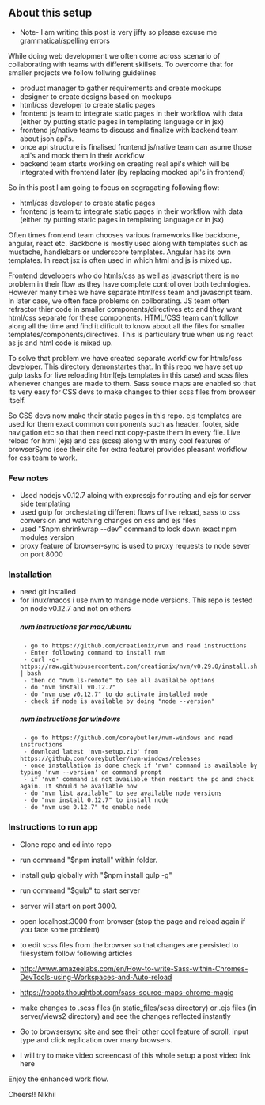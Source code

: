 
##  About this setup
- Note- I am writing this post is very jiffy so please excuse me grammatical/spelling errors

While doing web development we often come across scenario of collaborating with teams with different skillsets. To overcome that for smaller projects we follow follwing guidelines

- product manager to gather requirements and create mockups
- designer to create designs based on mockups
- html/css developer to create static pages
- frontend js team to integrate static pages in their workflow with data (either by putting static pages in templating language or in jsx)
- frontend js/native teams to discuss and finalize with backend team about json api's.
- once api structure is finalised frontend js/native team can asume those api's and mock them in their workflow
- backend team starts working on creating real api's which will be integrated with frontend later (by replacing mocked api's in frontend)

So in this post I am going to focus on segragating following flow:
 - html/css developer to create static pages
- frontend js team to integrate static pages in their workflow with data (either by putting static pages in templating language or in jsx)

Often times frontend team chooses various frameworks like backbone, angular, react etc.
Backbone is mostly used along with templates such as mustache, handlebars or underscore templates.
Angular has its own templates. In react jsx is often used in which html and js is mixed up.

Frontend developers who do htmls/css as well as javascript there is no problem in their flow as they have complete control over both technlogies. However many times we have separate html/css team and javascript team. In later case, we often face problems on collborating. JS team often refractor thier code in smaller components/directives etc and they want html/css separate for these components. HTML/CSS team can't follow along all the time and find it dificult to know about all the files for smaller templates/components/directives. This is particulary true when using react as js and html code is mixed up.

To solve that problem we have created separate workflow for htmls/css developer. This directory demonstartes that.
In this repo we have set up gulp tasks for live reloading html(ejs templates in this case) and scss files whenever changes are made to them. Sass souce maps are enabled so that its very easy for CSS devs to make changes to thier scss files from browser itself.

So CSS devs now make their static pages in this repo. ejs templates are used for them exact common components such as header, footer, side navigation etc so that then need not copy-paste them in every file. Live reload for html (ejs) and css (scss) along with many cool features of browserSync (see their site for extra feature) provides pleasant workflow for css team to work.


###  Few notes
- Used nodejs v0.12.7 aloing with expressjs for routing and ejs for server side templating
- used gulp for orchestating different flows of live reload, sass to css conversion and watching changes on css and ejs files
- used "$npm shrinkwrap --dev" command to lock down exact npm modules version
- proxy feature of browser-sync is used to proxy requests to node sever on port 8000

### Installation
- need git installed
- for linux/macos i use nvm to manage node versions. This repo is tested on node v0.12.7 and not on others
   ##### nvm  instructions for mac/ubuntu
       - go to https://github.com/creationix/nvm and read instructions
       - Enter following command to install nvm
       - curl -o- https://raw.githubusercontent.com/creationix/nvm/v0.29.0/install.sh | bash
       - then do "nvm ls-remote" to see all availalbe options
       - do "nvm install v0.12.7"
       - do "nvm use v0.12.7" to do activate installed node
       - check if node is available by doing "node --version"

   ##### nvm instructions for windows
       - go to https://github.com/coreybutler/nvm-windows and read instructions
       - download latest 'nvm-setup.zip' from https://github.com/coreybutler/nvm-windows/releases
       - once installation is done check if 'nvm' command is available by typing 'nvm --version' on command prompt
       - if 'nvm' command is not available then restart the pc and check again. It should be available now
       - do "nvm list available" to see available node versions
       - do "nvm install 0.12.7" to install node
       - do "nvm use 0.12.7" to enable node


### Instructions to run app
- Clone repo and cd into repo
- run command "$npm install" within folder.
- install gulp globally with "$npm install gulp -g"
- run command "$gulp" to start server
- server will start on port 3000.
- open localhost:3000 from browser (stop the page and reload again if you face some problem)
- to edit scss files from the browser so that changes are persisted to filesystem follow following articles

- http://www.amazeelabs.com/en/How-to-write-Sass-within-Chromes-DevTools-using-Workspaces-and-Auto-reload

- https://robots.thoughtbot.com/sass-source-maps-chrome-magic
- make changes to .scss files (in static_files/scss directory) or .ejs files (in server/views2 directory) and see the changes reflected instantly
- Go to browsersync site and see their other cool feature of scroll, input type and click replication over many browsers.
- I will try to make video screencast of this whole setup a post video link here

Enjoy the enhanced work flow.

Cheers!!
Nikhil
